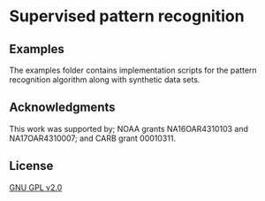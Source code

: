 # Supervised pattern recognition 
## Examples
The examples folder contains implementation scripts for the pattern recognition algorithm along with synthetic data sets.

## Acknowledgments
This work was supported by; NOAA grants NA16OAR4310103 and NA17OAR4310007; and CARB grant 00010311.

## License
[GNU GPL v2.0](https://www.gnu.org/licenses/old-licenses/gpl-2.0.en.html)


